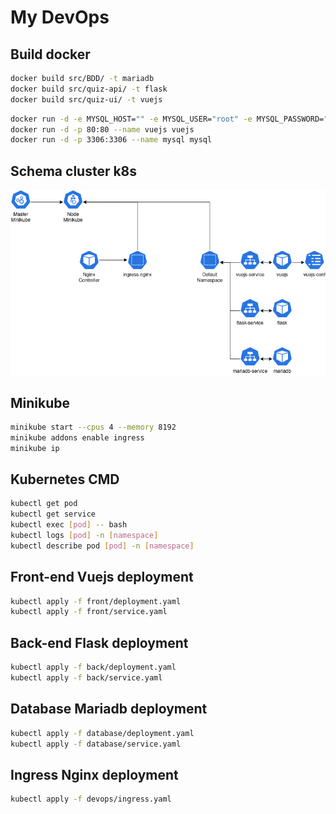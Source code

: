 # My DevOps

## Build docker

```Bash
docker build src/BDD/ -t mariadb
docker build src/quiz-api/ -t flask
docker build src/quiz-ui/ -t vuejs
```

```Bash
docker run -d -e MYSQL_HOST="" -e MYSQL_USER="root" -e MYSQL_PASSWORD="rootroot" -e MYSQL_DB="QuizzDB" -p 5000:5000 --name flask flask
docker run -d -p 80:80 --name vuejs vuejs
docker run -d -p 3306:3306 --name mysql mysql
```

## Schema cluster k8s

![cluster](k8s/devops/DevOps.png)

## Minikube

```Bash
minikube start --cpus 4 --memory 8192
minikube addons enable ingress
minikube ip
```

## Kubernetes CMD

```bash
kubectl get pod
kubectl get service
kubectl exec [pod] -- bash
kubectl logs [pod] -n [namespace]
kubectl describe pod [pod] -n [namespace]
```

## Front-end Vuejs deployment

```bash
kubectl apply -f front/deployment.yaml
kubectl apply -f front/service.yaml
```

## Back-end Flask deployment

```Bash
kubectl apply -f back/deployment.yaml
kubectl apply -f back/service.yaml
```

## Database Mariadb deployment

```Bash
kubectl apply -f database/deployment.yaml
kubectl apply -f database/service.yaml
```

## Ingress Nginx deployment

```Bash
kubectl apply -f devops/ingress.yaml
```